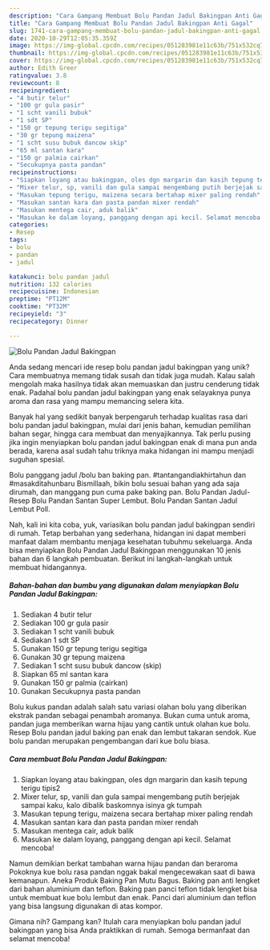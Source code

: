 ```yaml
---
description: "Cara Gampang Membuat Bolu Pandan Jadul Bakingpan Anti Gagal"
title: "Cara Gampang Membuat Bolu Pandan Jadul Bakingpan Anti Gagal"
slug: 1741-cara-gampang-membuat-bolu-pandan-jadul-bakingpan-anti-gagal
date: 2020-10-29T12:05:35.359Z
image: https://img-global.cpcdn.com/recipes/051283981e11c63b/751x532cq70/bolu-pandan-jadul-bakingpan-foto-resep-utama.jpg
thumbnail: https://img-global.cpcdn.com/recipes/051283981e11c63b/751x532cq70/bolu-pandan-jadul-bakingpan-foto-resep-utama.jpg
cover: https://img-global.cpcdn.com/recipes/051283981e11c63b/751x532cq70/bolu-pandan-jadul-bakingpan-foto-resep-utama.jpg
author: Edith Greer
ratingvalue: 3.8
reviewcount: 8
recipeingredient:
- "4 butir telur"
- "100 gr gula pasir"
- "1 scht vanili bubuk"
- "1 sdt SP"
- "150 gr tepung terigu segitiga"
- "30 gr tepung maizena"
- "1 scht susu bubuk dancow skip"
- "65 ml santan kara"
- "150 gr palmia cairkan"
- "Secukupnya pasta pandan"
recipeinstructions:
- "Siapkan loyang atau bakingpan, oles dgn margarin dan kasih tepung terigu tipis2"
- "Mixer telur, sp, vanili dan gula sampai mengembang putih berjejak sampai kaku, kalo dibalik baskomnya isinya gk tumpah"
- "Masukan tepung terigu, maizena secara bertahap mixer paling rendah"
- "Masukan santan kara dan pasta pandan mixer rendah"
- "Masukan mentega cair, aduk balik"
- "Masukan ke dalam loyang, panggang dengan api kecil. Selamat mencoba!"
categories:
- Resep
tags:
- bolu
- pandan
- jadul

katakunci: bolu pandan jadul 
nutrition: 132 calories
recipecuisine: Indonesian
preptime: "PT12M"
cooktime: "PT32M"
recipeyield: "3"
recipecategory: Dinner

---
```



![Bolu Pandan Jadul Bakingpan](https://img-global.cpcdn.com/recipes/051283981e11c63b/751x532cq70/bolu-pandan-jadul-bakingpan-foto-resep-utama.jpg)

Anda sedang mencari ide resep bolu pandan jadul bakingpan yang unik? Cara membuatnya memang tidak susah dan tidak juga mudah. Kalau salah mengolah maka hasilnya tidak akan memuaskan dan justru cenderung tidak enak. Padahal bolu pandan jadul bakingpan yang enak selayaknya punya aroma dan rasa yang mampu memancing selera kita.

Banyak hal yang sedikit banyak berpengaruh terhadap kualitas rasa dari bolu pandan jadul bakingpan, mulai dari jenis bahan, kemudian pemilihan bahan segar, hingga cara membuat dan menyajikannya. Tak perlu pusing jika ingin menyiapkan bolu pandan jadul bakingpan enak di mana pun anda berada, karena asal sudah tahu triknya maka hidangan ini mampu menjadi suguhan spesial.

Bolu panggang jadul /bolu ban baking pan. #tantangandiakhirtahun dan #masakditahunbaru Bismillaah, bikin bolu sesuai bahan yang ada saja dirumah, dan manggang pun cuma pake baking pan. Bolu Pandan Jadul-Resep Bolu Pandan Santan Super Lembut. Bolu Pandan Santan Jadul Lembut Poll.


Nah, kali ini kita coba, yuk, variasikan bolu pandan jadul bakingpan sendiri di rumah. Tetap berbahan yang sederhana, hidangan ini dapat memberi manfaat dalam membantu menjaga kesehatan tubuhmu sekeluarga. Anda bisa menyiapkan Bolu Pandan Jadul Bakingpan menggunakan 10 jenis bahan dan 6 langkah pembuatan. Berikut ini langkah-langkah untuk membuat hidangannya.

<!--inarticleads1-->

##### Bahan-bahan dan bumbu yang digunakan dalam menyiapkan Bolu Pandan Jadul Bakingpan:

1. Sediakan 4 butir telur
1. Sediakan 100 gr gula pasir
1. Sediakan 1 scht vanili bubuk
1. Sediakan 1 sdt SP
1. Gunakan 150 gr tepung terigu segitiga
1. Gunakan 30 gr tepung maizena
1. Sediakan 1 scht susu bubuk dancow (skip)
1. Siapkan 65 ml santan kara
1. Gunakan 150 gr palmia (cairkan)
1. Gunakan Secukupnya pasta pandan


Bolu kukus pandan adalah salah satu variasi olahan bolu yang diberikan ekstrak pandan sebagai penambah aromanya. Bukan cuma untuk aroma, pandan juga memberikan warna hijau yang cantik untuk olahan kue bolu. Resep Bolu pandan jadul baking pan enak dan lembut takaran sendok. Kue bolu pandan merupakan pengembangan dari kue bolu biasa. 

<!--inarticleads2-->

##### Cara membuat Bolu Pandan Jadul Bakingpan:

1. Siapkan loyang atau bakingpan, oles dgn margarin dan kasih tepung terigu tipis2
1. Mixer telur, sp, vanili dan gula sampai mengembang putih berjejak sampai kaku, kalo dibalik baskomnya isinya gk tumpah
1. Masukan tepung terigu, maizena secara bertahap mixer paling rendah
1. Masukan santan kara dan pasta pandan mixer rendah
1. Masukan mentega cair, aduk balik
1. Masukan ke dalam loyang, panggang dengan api kecil. Selamat mencoba!


Namun demikian berkat tambahan warna hijau pandan dan beraroma Pokoknya kue bolu rasa pandan nggak bakal mengecewakan saat di bawa kemanapun. Aneka Produk Baking Pan Mutu Bagus. Baking pan anti lengket dari bahan aluminium dan teflon. Baking pan panci teflon tidak lengket bisa untuk membuat kue bolu lembut dan enak. Panci dari aluminium dan teflon yang bisa langsung digunakan di atas kompor. 

Gimana nih? Gampang kan? Itulah cara menyiapkan bolu pandan jadul bakingpan yang bisa Anda praktikkan di rumah. Semoga bermanfaat dan selamat mencoba!
